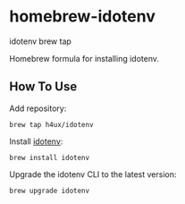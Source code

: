 # homebrew-idotenv
idotenv brew tap

Homebrew formula for installing idotenv.

## How To Use

Add repository:

```
brew tap h4ux/idotenv
```

Install [idotenv](https://github.com/h4ux/idotenv):

```
brew install idotenv
```

Upgrade the idotenv CLI to the latest version:

```
brew upgrade idotenv
```
